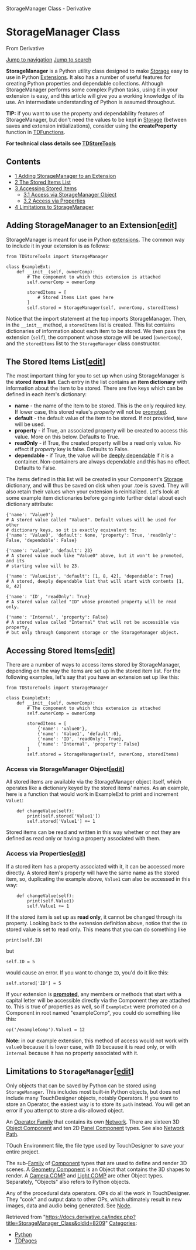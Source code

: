 

StorageManager Class - Derivative
























# StorageManager Class

From Derivative



[Jump to navigation](#mw-head)
[Jump to search](#searchInput)

**StorageManager** is a Python utility class designed to make [Storage](Storage.html "Storage") easy to use in Python [Extensions](Extensions.html "Extensions"). It also has a number of useful features for creating Python properties and dependable collections. Although StorageManager performs some complex Python tasks, using it in your extension is easy, and this article will give you a working knowledge of its use. An intermediate understanding of Python is assumed throughout.

**TIP:** if you want to use the property and dependability features of StorageManager, but don't need the values to be kept in [Storage](Storage.html "Storage") (between saves and extension initializations), consider using the **createProperty** function in [TDFunctions](TDFunctions.html "TDFunctions").

**For technical class details see [TDStoreTools](TDStoreTools.html#StorageManager_Class "TDStoreTools")**

## Contents

* [1 Adding StorageManager to an Extension](#Adding_StorageManager_to_an_Extension)
* [2 The Stored Items List](#The_Stored_Items_List)
* [3 Accessing Stored Items](#Accessing_Stored_Items)
  + [3.1 Access via StorageManager Object](#Access_via_StorageManager_Object)
  + [3.2 Access via Properties](#Access_via_Properties)
* [4 Limitations to StorageManager](#Limitations_to_StorageManager)
## Adding StorageManager to an Extension[[edit](https://docs.derivative.ca/index.php?title=StorageManager_Class&action=edit&section=1 "Edit section: Adding StorageManager to an Extension")]

StorageManager is meant for use in Python [extensions](Extensions.html "Extensions"). The common way to include it in your extension is as follows:

```
from TDStoreTools import StorageManager

class ExampleExt:
	def __init__(self, ownerComp):
		# The component to which this extension is attached
		self.ownerComp = ownerComp

		storedItems = [
			# Stored Items List goes here
		]
		self.stored = StorageManager(self, ownerComp, storedItems)

```

Notice that the import statement at the top imports StorageManager. Then, in the `__init__` method, a `storedItems` list is created. This list contains dictionaries of information about each item to be stored. We then pass the extension (`self`), the component whose storage will be used (`ownerComp`), and the `storedItems` list to the `StorageManager` class constructor.

## The Stored Items List[[edit](https://docs.derivative.ca/index.php?title=StorageManager_Class&action=edit&section=2 "Edit section: The Stored Items List")]

The most important thing for you to set up when using StorageManager is the **stored items list**. Each entry in the list contains an **item dictionary** with information about the item to be stored. There are five keys which can be defined in each item's dictionary:

* **name** - the name of the item to be stored. This is the only required key. If lower case, this stored value's *property* will not be [promoted](Extensions.html#Promoting_Extensions "Extensions").
* **default** - the default value of the item to be stored. If not provided, `None` will be used.
* **property** - if True, an associated property will be created to access this value. More on this below. Defaults to True.
* **readOnly** - if True, the created property will be a read only value. No effect if *property* key is false. Defaults to False.
* **dependable** - if True, the value will be [deeply dependable](TDStoreTools.html#Deeply_Dependable_Collections "TDStoreTools") if it is a container. Non-containers are always dependable and this has no effect. Defaults to False.

The items defined in this list will be created in your Component's [Storage](Storage.html "Storage") dictionary, and will thus be saved on disk when your .toe is saved. They will also retain their values when your extension is reinitialized. Let's look at some example item dictionaries before going into further detail about each dictionary attribute:

```
{'name': 'Value0'}
# A stored value called "Value0". Default values will be used for other
# dictionary keys, so it is exactly equivalent to:
{'name': 'Value0', 'default': None, 'property': True, 'readOnly': False, 'dependable': False}

{'name': 'value0', 'default': 23}
# A stored value much like "Value0" above, but it won't be promoted, and its
# starting value will be 23.

{'name': 'ValueList', 'default': [1, 8, 42], 'dependable': True}
# A stored, deeply dependable list that will start with contents [1, 8, 42]

{'name': 'ID', 'readOnly': True}
# A stored value called "ID" whose promoted property will be read only.

{'name': 'Internal', 'property': False}
# A stored value called "Internal" that will not be accessible via property,
# but only through Component storage or the StorageManager object.

```
## Accessing Stored Items[[edit](https://docs.derivative.ca/index.php?title=StorageManager_Class&action=edit&section=3 "Edit section: Accessing Stored Items")]

There are a number of ways to access items stored by StorageManager, depending on the way the items are set up in the stored item list. For the following examples, let's say that you have an extension set up like this:

```
from TDStoreTools import StorageManager

class ExampleExt:
	def __init__(self, ownerComp):
		# The component to which this extension is attached
		self.ownerComp = ownerComp

		storedItems = [
			{'name': 'value0'},
			{'name': 'Value1', 'default':0},
			{'name': 'ID', 'readOnly': True},
			{'name': 'Internal', 'property': False}
		]
		self.stored = StorageManager(self, ownerComp, storedItems)

```
### Access via StorageManager Object[[edit](https://docs.derivative.ca/index.php?title=StorageManager_Class&action=edit&section=4 "Edit section: Access via StorageManager Object")]

All stored items are available via the StorageManager object itself, which operates like a dictionary keyed by the stored items' names. As an example, here is a function that would work in ExampleExt to print and increment `Value1`:

```
	def changeValue(self):
		print(self.stored['Value1'])
		self.stored['Value1'] += 1

```

Stored items can be read and written in this way whether or not they are defined as read only or having a property associated with them.

### Access via Properties[[edit](https://docs.derivative.ca/index.php?title=StorageManager_Class&action=edit&section=5 "Edit section: Access via Properties")]

If a stored item has a property associated with it, it can be accessed more directly. A stored item's property will have the same name as the stored item, so, duplicating the example above, `Value1` can also be accessed in this way:

```
	def changeValue(self):
		print(self.Value1)
		self.Value1 += 1

```

If the stored item is set up as **read only**, it cannot be changed through its property. Looking back to the extension definition above, notice that the `ID` stored value is set to read only. This means that you can do something like

`print(self.ID)`

but

`self.ID = 5`

would cause an error. If you want to change `ID`, you'd do it like this:

`self.stored['ID'] = 5`

If your extension is **[promoted](Extensions.html#Promoting_Extensions "Extensions")**, any members or methods that start with a capital letter will be accessible directly via the Component they are attached to. This is true of properties as well, so if `ExampleExt` were promoted on a Component in root named "exampleComp", you could do something like this:

`op('/exampleComp').Value1 = 12`

**Note:** in our example extension, this method of access would not work with `value0` because it is lower case, with `ID` because it is read only, or with `Internal` because it has no property associated with it.

## Limitations to `StorageManager`[[edit](https://docs.derivative.ca/index.php?title=StorageManager_Class&action=edit&section=6 "Edit section: Limitations to StorageManager")]

Only objects that can be saved by Python can be stored using `StorageManager`. This includes most built-in Python objects, but does not include many TouchDesigner objects, notably Operators. If you want to store an Operator, the easiest way is to store its `path` instead. You will get an error if you attempt to store a dis-allowed object.

An [Operator Family](Operator_Family.html "Operator Family") that contains its own [Network](Network.html "Network"). There are sixteen 3D [Object Component](Object_Component.html "Object Component") and ten 2D [Panel Component](Panel_Component.html "Panel Component") types. See also [Network Path](Network_Path.html "Network Path").


TOuch Environment file, the file type used by TouchDesigner to save your entire project.


The sub-[Family](Operator_Family.html "Operator Family") of [Component](Component.html "Component") types that are used to define and render 3D scenes. A [Geometry Component](Geometry_COMP.html "Geometry COMP") is an Object that contains the 3D shapes to render. A [Camera COMP](Camera_COMP.html "Camera COMP") and [Light COMP](Light_COMP.html "Light COMP") are other Object types. Separately, "Objects" also refers to Python objects.


Any of the procedural data operators. OPs do all the work in TouchDesigner. They "cook" and output data to other OPs, which ultimately result in new images, data and audio being generated. See [Node](Node.html "Node").







Retrieved from "<https://docs.derivative.ca/index.php?title=StorageManager_Class&oldid=8209>"
[Categories](Special_Categories.html "Special:Categories"):

* [Python](Category_Python.html "Category:Python")
* [TDPages](Category_TDPages.html "Category:TDPages")